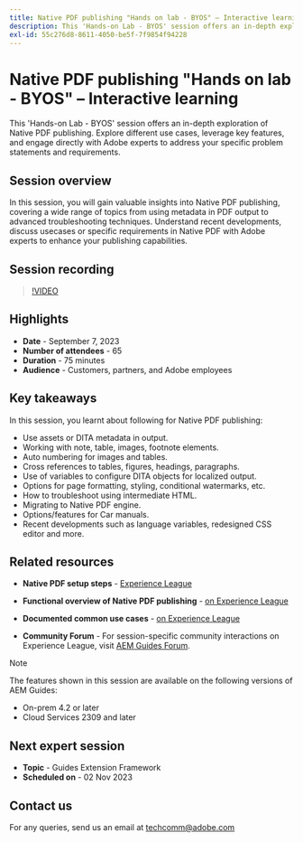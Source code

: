 ```yaml
---
title: Native PDF publishing "Hands on lab - BYOS" – Interactive learning
description: This 'Hands-on Lab - BYOS' session offers an in-depth exploration of Native PDF publishing. Explore different use cases, leverage key features, and engage directly with Adobe experts to address your specific problem statements and requirements.
exl-id: 55c276d8-8611-4050-be5f-7f9854f94228
---
```

# Native PDF publishing "Hands on lab - BYOS" – Interactive learning

This 'Hands-on Lab - BYOS' session offers an in-depth exploration of Native PDF publishing. Explore different use cases, leverage key features, and engage directly with Adobe experts to address your specific problem statements and requirements.

## Session overview

In this session, you will gain valuable insights into Native PDF publishing, covering a wide range of topics from using metadata in PDF output to advanced troubleshooting techniques. Understand recent developments, discuss usecases or specific requirements in Native PDF with Adobe experts to enhance your publishing capabilities. 

## Session recording

>[!VIDEO](https://video.tv.adobe.com/v/3424375/native-pdf-aem-guides?quality=12&learn=on)

## Highlights

- **Date** - September 7, 2023 
- **Number of attendees** - 65
- **Duration** - 75 minutes
- **Audience** - Customers, partners, and Adobe employees

## Key takeaways

In this session, you learnt about following for Native PDF publishing:

- Use assets or DITA metadata in output.
- Working with note, table, images, footnote elements.
- Auto numbering for images and tables.
- Cross references to tables, figures, headings, paragraphs.
- Use of variables to configure DITA objects for localized output.
- Options for page formatting, styling, conditional watermarks, etc.
- How to troubleshoot using intermediate HTML.
- Migrating to Native PDF engine.
- Options/features for Car manuals.
- Recent developments such as language variables, redesigned CSS editor and more. 

 
## Related resources 

- **Native PDF setup steps** - [Experience League](/help/product-guide/knowledge-base/kb-articles/publishing/configuring-aem-environment-for-native-pdf-publishing.md) 
 
- **Functional overview of Native PDF publishing** - [on Experience League](/help/product-guide/knowledge-base/expert-sessions/native-pdf-publishing-essentials-feb23.md)

- **Documented common use cases** - [on Experience League](/help/product-guide/native-pdf/stylesheet.md)
 
- **Community Forum** - For session-specific community interactions on Experience League, visit  [AEM Guides Forum](https://experienceleaguecommunities.adobe.com/t5/experience-manager-guides/bd-p/xml-documentation-discussions).

>[!NOTE]
>
> The features shown in this session are available on the following versions of AEM Guides:
>
> - On-prem 4.2 or later
> - Cloud Services 2309 and later

## Next expert session 

- **Topic** - Guides Extension Framework
- **Scheduled on** - 02 Nov 2023

## Contact us

For any queries, send us an email at <techcomm@adobe.com>
